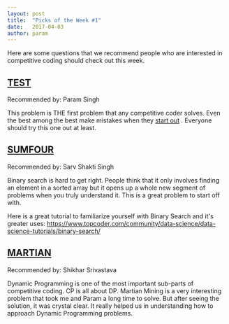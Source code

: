 ```yaml
---
layout: post
title:  "Picks of the Week #1"
date:   2017-04-03
author: param
---
```


Here are some questions that we recommend people who are interested in competitive coding should check out this week.

## [TEST](http://www.spoj.com/problems/TEST/)

Recommended by: Param Singh

This problem is THE first problem that any competitive coder solves. Even the best among the best make mistakes when they [start out](https://www.codechef.com/status/TEST,codeextractor) . Everyone should try this one out at least.


## [SUMFOUR](http://www.spoj.com/problems/SUMFOUR/)

Recommended by: Sarv Shakti Singh

Binary search is hard to get right. People think that it only involves finding an element in a sorted array but it opens up a whole new segment of problems when you truly understand it. This is a great problem to start off with.

Here is a great tutorial to familiarize yourself with Binary Search and it's greater uses: https://www.topcoder.com/community/data-science/data-science-tutorials/binary-search/


## [MARTIAN](http://www.spoj.com/problems/MARTIAN/)

Recommended by: Shikhar Srivastava

Dynamic Programming is one of the most important sub-parts of competitive coding. CP is all about DP.
Martian Mining is a very interesting problem that took me and Param a long time to solve. But after seeing the solution, it was crystal clear. It really helped us in understanding how to approach Dynamic Programming problems.
